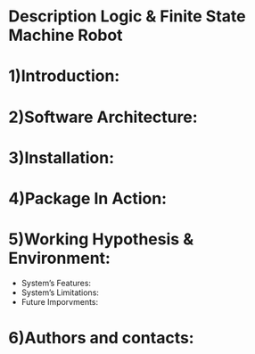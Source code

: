# Description Logic & Finite State Machine Robot

# 1)Introduction:
# 2)Software Architecture: 
# 3)Installation:
# 4)Package In Action:
# 5)Working Hypothesis & Environment:
* System’s Features:
* System’s Limitations:
* Future Imporvments:  
# 6)Authors and contacts:

